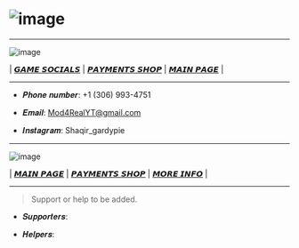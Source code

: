 # ![image](https://github.com/Mod4Real/Mod4Real.github.io/assets/134821089/30700225-6658-46b1-aa22-f1c1924b93bf)

----------------------------------------------------------------------------------

![image](https://github.com/Mod4Real3/Mod4Real3.github.io/assets/138243926/d2465778-d8a2-40db-aa75-a854568afc9e)


| [𝙂𝘼𝙈𝙀 𝙎𝙊𝘾𝙄𝘼𝙇𝙎](https://mod4real1.github.io/) | [𝙋𝘼𝙔𝙈𝙀𝙉𝙏𝙎 𝙎𝙃𝙊𝙋](https://mod4real2.github.io/) | [𝙈𝘼𝙄𝙉 𝙋𝘼𝙂𝙀](https://mod4real.github.io/) | 

----------------------------------------------------------------------------------

+ 𝑷𝒉𝒐𝒏𝒆 𝒏𝒖𝒎𝒃𝒆𝒓: +1 (306) 993-4751

+ 𝑬𝒎𝒂𝒊𝒍: Mod4RealYT@gmail.com

+ 𝑰𝒏𝒔𝒕𝒂𝒈𝒓𝒂𝒎: Shaqir_gardypie
  
----------------------------------------------------------------------------------

![image](https://github.com/Mod4Real3/Mod4Real3.github.io/assets/138243926/7901bb4f-56ba-4e4f-99be-34530640bd46)


| [𝙈𝘼𝙄𝙉 𝙋𝘼𝙂𝙀](https://mod4real.github.io/) | [𝙋𝘼𝙔𝙈𝙀𝙉𝙏𝙎 𝙎𝙃𝙊𝙋](https://mod4real2.github.io/) | [𝙈𝙊𝙍𝙀 𝙄𝙉𝙁𝙊](https://mod4real6.github.io/) | 

----------------------------------------------------------------------------------

> Support or help to be added.

+ 𝑺𝒖𝒑𝒑𝒐𝒓𝒕𝒆𝒓𝒔: 
   
+ 𝑯𝒆𝒍𝒑𝒆𝒓𝒔: 
